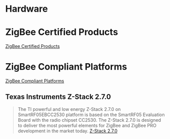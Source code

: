 # Hardware

# ZigBee Certified Products

[ZigBee Certified Products](http://www.zigbee.org/zigbee-products-2/)

# ZigBee Compliant Platforms

[ZigBee Compliant Platforms](http://www.zigbee.org/zigbee-compliant-platforms/)

## Texas Instruments Z-Stack 2.7.0

> The TI powerful and low energy Z-Stack 2.7.0 on SmartRF05EBCC2530 platform is based on the SmartRF05 Evaluation Board with the radio chipset CC2530. The Z-Stack 2.7.0 is designed to deliver the most powerful elements for ZigBee and ZigBee PRO development in the market today.  [Z-Stack 2.7.0](http://www.zigbee.org/zigbee-compliant-platforms/#zcp/productdetails5/574f6eb69b9ea1414799d984/)